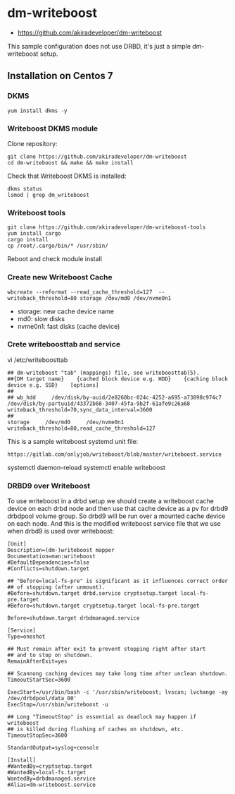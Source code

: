 # dm-writeboost

+ https://github.com/akiradeveloper/dm-writeboost

This sample configuration does not use DRBD, it's just a simple dm-writeboost setup.

## Installation on Centos 7

### DKMS
```
yum install dkms -y
```

### Writeboost DKMS module
Clone repository:

```
git clone https://github.com/akiradeveloper/dm-writeboost
cd dm-writeboost && make && make install
```

Check that Writeboost DKMS is installed:
```
dkms status
lsmod | grep dm_writeboost
```

### Writeboost tools

```
git clone https://github.com/akiradeveloper/dm-writeboost-tools
yum install cargo
cargo install
cp /root/.cargo/bin/* /usr/sbin/
```

Reboot and check module install


### Create new Writeboost Cache

```
wbcreate --reformat --read_cache_threshold=127  --writeback_threshold=80 storage /dev/md0 /dev/nvme0n1
```

- storage: new cache device name
- md0: slow disks
- nvme0n1: fast disks (cache device)

### Crete writeboosttab and service

vi /etc/writeboosttab

```
## dm-writeboost "tab" (mappings) file, see writeboosttab(5).
##{DM target name}    {cached block device e.g. HDD}    {caching block device e.g. SSD}    [options]
##
## wb_hdd     /dev/disk/by-uuid/2e8260bc-024c-4252-a695-a73898c974c7     /dev/disk/by-partuuid/43372b68-3407-45fa-9b2f-61afe9c26a68    writeback_threshold=70,sync_data_interval=3600
##
storage     /dev/md0     /dev/nvme0n1    writeback_threshold=80,read_cache_threshold=127

```

This is a sample writeboost systemd unit file:

```
https://gitlab.com/onlyjob/writeboost/blob/master/writeboost.service
```
systemctl daemon-reload
systemctl enable writeboost

### DRBD9 over Writeboost

To use writeboost in a drbd setup we should create a writeboost cache device on each drbd node and then use that cache device as a pv for drbd9 drbdpool volume group. So drbd9 will be run over a mounted cache device on each node.
And this is the modified writeboost service file that we use when drbd9 is used over writeboost:

```
[Unit]
Description=(dm-)writeboost mapper
Documentation=man:writeboost
#DefaultDependencies=false
#Conflicts=shutdown.target

## "Before=local-fs-pre" is significant as it influences correct order
## of stopping (after unmount).
#Before=shutdown.target drbd.service cryptsetup.target local-fs-pre.target
#Before=shutdown.target cryptsetup.target local-fs-pre.target

Before=shutdown.target drbdmanaged.service

[Service]
Type=oneshot

## Must remain after exit to prevent stopping right after start
## and to stop on shutdown.
RemainAfterExit=yes

## Scannong caching devices may take long time after unclean shutdown.
TimeoutStartSec=3600

ExecStart=/usr/bin/bash -c '/usr/sbin/writeboost; lvscan; lvchange -ay /dev/drbdpool/data_00'
ExecStop=/usr/sbin/writeboost -u

## Long "TimeoutStop" is essential as deadlock may happen if writeboost
## is killed during flushing of caches on shutdown, etc.
TimeoutStopSec=3600

StandardOutput=syslog+console

[Install]
#WantedBy=cryptsetup.target
#WantedBy=local-fs.target
WantedBy=drbdmanaged.service
#Alias=dm-writeboost.service
```

